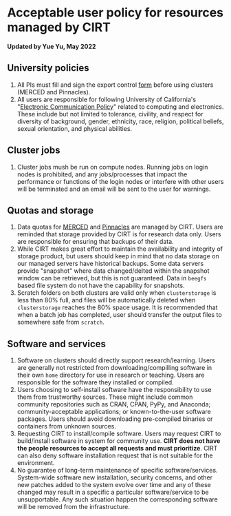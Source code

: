 # Acceptable user policy for resources managed by CIRT

**Updated by Yue Yu, May 2022**

## University policies
1. All PIs must fill and sign the export control [form](https://ucmerced.app.box.com/s/e6pmv4cv59tz76aat5re1kzvg23c0s09) before using clusters (MERCED and Pinnacles).
2. All users are responsible for following University of California's "[Electronic Communication Policy](https://policy.ucop.edu/doc/7000470/ElectronicCommunications)" related to computing and electronics. These include but not limited to tolerance, civility, and respect for diversity of background, gender, ethnicity, race, religion, political beliefs, sexual orientation, and physical abilities.
   

## Cluster jobs
1. Cluster jobs mush be run on compute nodes. Running jobs on login nodes is prohibited, and any jobs/processes that impact the performance or functions of the login nodes or interfere with other users will be terminated and an email will be sent to the user for warnings. 


## Quotas and storage
1. Data quotas for [MERCED](accessMerced.md) and [Pinnacles](accessPinnacles.md) are managed by CIRT. Users are reminded that storage provided by CIRT is for research data only. Users are responsible for ensuring that backups of their data. 
2. While CIRT makes great effort to maintain the availability and integrity of storage product, but users should keep in mind that no data storage on our managed servers have historical backups. Some data servers provide "snapshot" where data changed/delted within the snapshot window can be retrieved, but this is not guaranteed. Data in `beegfs` based file system do not have the capability for snapshots. 
3. Scratch folders on both clusters are valid only when `clusterstorage` is less than 80% full, and files will be automatically deleted when `clusterstorage` reaches the 80% space usage. It is recommended that when a batch job has completed, user should transfer the output files to somewhere safe from `scratch`. 


## Software and services
1. Software on clusters should directly support research/learning. Users are generally not restricted from downloading/compilling software in their own `home` directory for use in research or teaching. Users are responsible for the software they installed or compiled.
2. Users choosing to self-install software have the responsibility to use them from trustworthy sources. These might include common community repositories such as CRAN, CPAN, PyPy, and Anaconda; community-acceptable applications; or known-to-the-user software packages. Users should avoid downloading pre-compiled binaries or containers from unknown sources.
3. Requesting CIRT to install/compile software. Users may request CIRT to build/install software in system for community use. **CIRT does not have the people resources to accept all requests and must prioritize**. CIRT can also deny software installation request that is not suitable for the environment.
4. No guarantee of long-term maintenance of specific software/services. System-wide software new installation, security concerns, and other new patches added to the system evolve over time and any of these changed may result in a specific a particular software/service to be unsupportable. Any such situation happen the corresponding software will be removed from the infrastructure.
